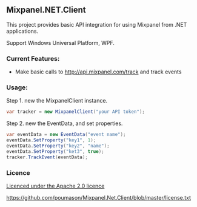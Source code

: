 ## Mixpanel.NET.Client

This project provides basic API integration for using Mixpanel from .NET
applications.  

Support Windows Universal Platform, WPF.

### Current Features:

* Make basic calls to http://api.mixpanel.com/track and track events

### Usage:

Step 1. new the MixpanelClient instance.

```csharp
var tracker = new MixpanelClient("your API token");
```

Step 2. new the EventData, and set properties.

```csharp
var eventData = new EventData("event name");
eventData.SetProperty("key1", 1);
eventData.SetProperty("key2", "name");
eventData.SetProperty("ket3", true);
tracker.TrackEvent(eventData);
```

### Licence

[Licenced under the Apache 2.0 licence](https://github.com/poumason/Mixpanel.Net.Client/blob/master/licence.txt)


https://github.com/poumason/Mixpanel.Net.Client/blob/master/license.txt
